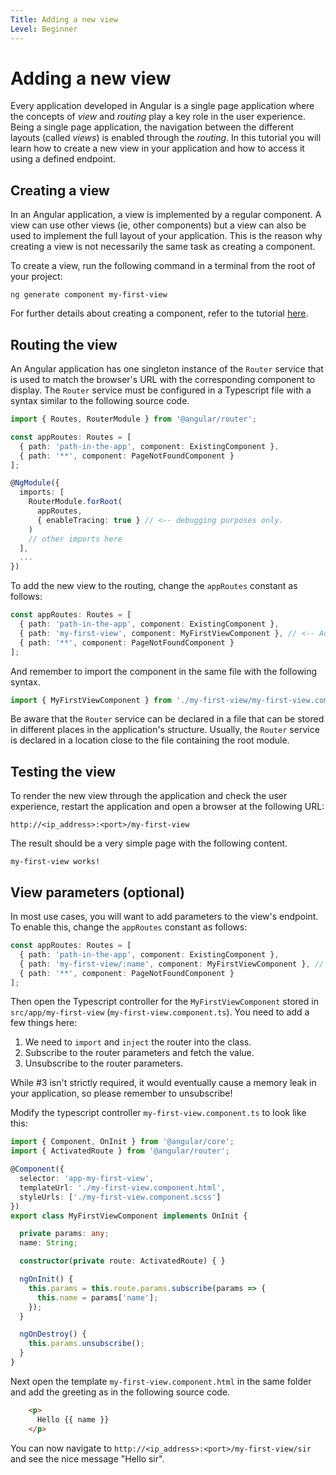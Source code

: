 ```yaml
---
Title: Adding a new view
Level: Beginner
---
```


# Adding a new view

Every application developed in Angular is a single page application where the concepts of *view* and *routing* play a key role in the user experience. Being a single page application, the navigation between the different layouts (called *views*) is enabled through the *routing*. In this tutorial you will learn how to create a new view in your application and how to access it using a defined endpoint.

## Creating a view

In an Angular application, a view is implemented by a regular component. A view can use other views
(ie, other components) but a view can also be used to implement the full layout of your application.
This is the reason why creating a view is not necessarily the same task as creating a component.

To create a view, run the following command in a terminal from the root of your project:

    ng generate component my-first-view

For further details about creating a component, refer to the tutorial [here](new-component.md).

## Routing the view

An Angular application has one singleton instance of the `Router` service that is used to match the browser's URL with the corresponding component to display. The `Router` service must be configured in a Typescript file with a syntax similar to the following source code.

```ts
import { Routes, RouterModule } from '@angular/router';

const appRoutes: Routes = [
  { path: 'path-in-the-app', component: ExistingComponent },
  { path: '**', component: PageNotFoundComponent }
];

@NgModule({
  imports: [
    RouterModule.forRoot(
      appRoutes,
      { enableTracing: true } // <-- debugging purposes only.
    )
    // other imports here
  ],
  ...
})
```

To add the new view to the routing, change the `appRoutes` constant as follows:

```ts
const appRoutes: Routes = [
  { path: 'path-in-the-app', component: ExistingComponent },
  { path: 'my-first-view', component: MyFirstViewComponent }, // <-- Add this!
  { path: '**', component: PageNotFoundComponent }
];
```

And remember to import the component in the same file with the following syntax.

```ts
import { MyFirstViewComponent } from './my-first-view/my-first-view.component';
```

Be aware that the `Router` service can be declared in a file that can be stored in different places in the application's structure. Usually, the `Router` service is declared in a location close to the file containing
the root module.

## Testing the view

To render the new view through the application and check the user experience, restart the application and open a browser at the following URL:

    http://<ip_address>:<port>/my-first-view

The result should be a very simple page with the following content.

    my-first-view works!

## View parameters (optional)

In most use cases, you will want to add parameters to the view's endpoint. To enable this, change the `appRoutes` constant as follows:

```ts
const appRoutes: Routes = [
  { path: 'path-in-the-app', component: ExistingComponent },
  { path: 'my-first-view/:name', component: MyFirstViewComponent }, // <-- Change this!
  { path: '**', component: PageNotFoundComponent }
];
```

Then open the Typescript controller for the `MyFirstViewComponent` stored in `src/app/my-first-view` (`my-first-view.component.ts`). You need to add a few things here:

1. We need to `import` and `inject` the router into the class.
2. Subscribe to the router parameters and fetch the value.
3. Unsubscribe to the router parameters.

While #3 isn't strictly required, it would eventually cause a memory leak in your application, so
please remember to unsubscribe!

Modify the typescript controller `my-first-view.component.ts` to look like this:

```ts
import { Component, OnInit } from '@angular/core';
import { ActivatedRoute } from '@angular/router';

@Component({
  selector: 'app-my-first-view',
  templateUrl: './my-first-view.component.html',
  styleUrls: ['./my-first-view.component.scss']
})
export class MyFirstViewComponent implements OnInit {

  private params: any;
  name: String;

  constructor(private route: ActivatedRoute) { }

  ngOnInit() {
    this.params = this.route.params.subscribe(params => {
      this.name = params['name'];
    });
  }

  ngOnDestroy() {
    this.params.unsubscribe();
  }
}
```

Next open the template `my-first-view.component.html` in the same folder and add the greeting as in
the following source code.

```html
	<p>
	  Hello {{ name }}
	</p>
```

You can now navigate to `http://<ip_address>:<port>/my-first-view/sir` and see the nice message "Hello sir".

